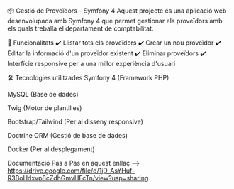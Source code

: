 📦 Gestió de Proveïdors - Symfony 4
Aquest projecte és una aplicació web desenvolupada amb Symfony 4 que permet gestionar els proveïdors amb els quals treballa el departament de comptabilitat.

🚀 Funcionalitats
✔️ Llistar tots els proveïdors
✔️ Crear un nou proveïdor
✔️ Editar la informació d'un proveïdor existent
✔️ Eliminar proveïdors
✔️ Interfície responsive per a una millor experiència d'usuari

🛠️ Tecnologies utilitzades
Symfony 4 (Framework PHP)

MySQL (Base de dades)

Twig (Motor de plantilles)

Bootstrap/Tailwind (Per al disseny responsive)

Doctrine ORM (Gestió de base de dades)

Docker (Per al desplegament)

Documentació Pas a Pas en aquest enllaç -->
https://drive.google.com/file/d/1jD_AsYHuf-R3BoHdxvp8cZdhGmvHFcTn/view?usp=sharing 

